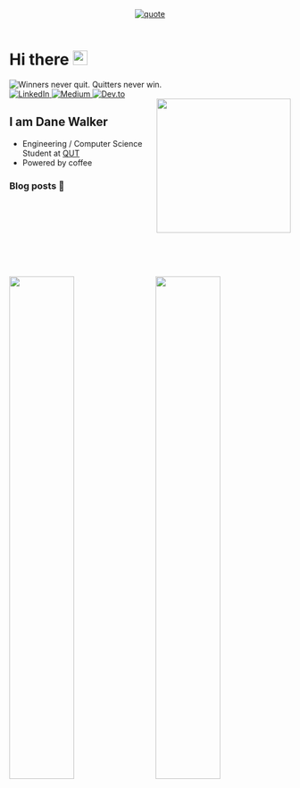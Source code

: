 <div align="center">
<a href="#">
<img src="https://quotes-github-readme.vercel.app/api?type=vertical&theme=dark" alt="quote">
</a>
</div>
</br>

# **Hi there** <img height="26rem" src="https://media.giphy.com/media/hvRJCLFzcasrR4ia7z/giphy.gif" alt="wave" />

<a>
  <img src="https://readme-typing-svg.herokuapp.com?font=Poppins&duration=4000&color=C9D1D9&lines=Winners+never+quit.;Quitters+never+win." alt="Winners never quit. Quitters never win."/>
</a>

<div align="left">
  <a href="https://www.linkedin.com/in/danecwalker/">
    <img
      src="https://img.shields.io/badge/LinkedIn-0077B5?style=for-the-badge&logo=linkedin&logoColor=white"
      alt="LinkedIn"
    />
  </a>
  <a href="https://medium.com/@danecwalker">
    <img
      src="https://img.shields.io/badge/Medium-12100E?style=for-the-badge&logo=medium&logoColor=white"
      alt="Medium"
    />
  </a>
  <a href="https://app.daily.dev/danecwalker">
    <img
      src="https://img.shields.io/badge/dev.to-0A0A0A?style=for-the-badge&logo=devdotto&logoColor=white"
      alt="Dev.to"
    />
  </a>
  
</br>

  <a href="https://app.daily.dev/danecwalker" target="_blank">
    <img
      width="240"
      align="right"
      src="https://api.daily.dev/devcards/ac0d5fccd0e94688a307d4ef8b820bfe.png?r=a7y"
    />
  </a>
</div>

## I am Dane Walker

- Engineering / Computer Science Student at [QUT](https://www.qut.edu.au/)
- Powered by coffee 

### Blog posts 📕
<!-- BLOG-POST-LIST:START -->
<!-- BLOG-POST-LIST:END -->

<br/>
<br/>
<br/>
<br/>
<div>
<br/>
<br/>
<br/>
<br/>
<div>
<a href="#">
  <img align="left" width="48%" src="https://github-readme-stats.vercel.app/api?username=danecwalker&count_private=true&include_all_commits=true&custom_title=My%20Stats%20%F0%9F%9A%80&theme=dark&show_icons=true&border_color=00000000" />
</a>

<a href="#">
  <img align="right" width="48%" src="https://github-readme-streak-stats.herokuapp.com/demo/preview.php?user=danecwalker&theme=dark&date_format=j%20M%5B%20Y%5D&dates=9f9f9f&fire=79ff97&ring=79ff97&currStreakLabel=79ff97&stroke=9f9f9f&border=00000000" />
</a>
</div>
